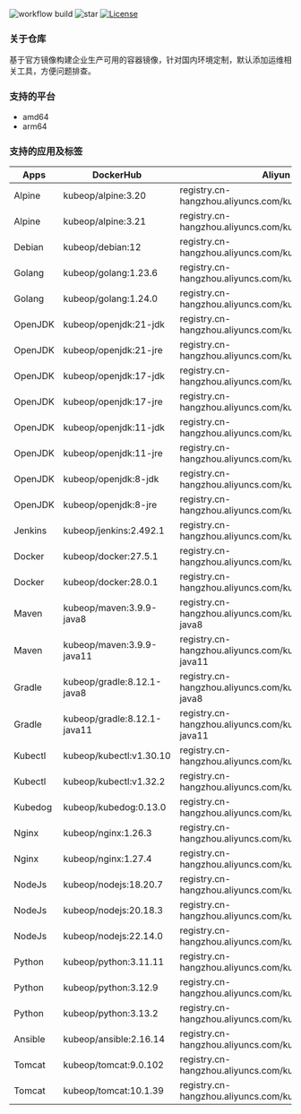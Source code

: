 ![workflow build](https://github.com/kubeop/dockerfiles/actions/workflows/docker-images.yml/badge.svg)
![star](https://img.shields.io/github/stars/kubeop/dockerfiles?color=green&style=social)
[![License](https://img.shields.io/github/license/kubeop/dockerfiles)](https://www.gnu.org/licenses/gpl-3.0.html)

### 关于仓库

基于官方镜像构建企业生产可用的容器镜像，针对国内环境定制，默认添加运维相关工具，方便问题排查。



### 支持的平台

- amd64
- arm64



### 支持的应用及标签

| Apps    | DockerHub                   | Aliyun Acr                                                   |
| ------- | --------------------------- | ------------------------------------------------------------ |
| Alpine  | kubeop/alpine:3.20          | registry.cn-hangzhou.aliyuncs.com/kubeop/alpine:3.20         |
| Alpine  | kubeop/alpine:3.21          | registry.cn-hangzhou.aliyuncs.com/kubeop/alpine:3.21         |
| Debian  | kubeop/debian:12            | registry.cn-hangzhou.aliyuncs.com/kubeop/debian:12           |
| Golang  | kubeop/golang:1.23.6        | registry.cn-hangzhou.aliyuncs.com/kubeop/golang:1.23.6       |
| Golang  | kubeop/golang:1.24.0        | registry.cn-hangzhou.aliyuncs.com/kubeop/golang:1.24.0       |
| OpenJDK | kubeop/openjdk:21-jdk       | registry.cn-hangzhou.aliyuncs.com/kubeop/openjdk:21-jdk      |
| OpenJDK | kubeop/openjdk:21-jre       | registry.cn-hangzhou.aliyuncs.com/kubeop/openjdk:21-jre      |
| OpenJDK | kubeop/openjdk:17-jdk       | registry.cn-hangzhou.aliyuncs.com/kubeop/openjdk:17-jdk      |
| OpenJDK | kubeop/openjdk:17-jre       | registry.cn-hangzhou.aliyuncs.com/kubeop/openjdk:17-jre      |
| OpenJDK | kubeop/openjdk:11-jdk       | registry.cn-hangzhou.aliyuncs.com/kubeop/openjdk:11-jdk      |
| OpenJDK | kubeop/openjdk:11-jre       | registry.cn-hangzhou.aliyuncs.com/kubeop/openjdk:11-jre      |
| OpenJDK | kubeop/openjdk:8-jdk        | registry.cn-hangzhou.aliyuncs.com/kubeop/openjdk:18-jdk      |
| OpenJDK | kubeop/openjdk:8-jre        | registry.cn-hangzhou.aliyuncs.com/kubeop/openjdk:8-jre       |
| Jenkins | kubeop/jenkins:2.492.1      | registry.cn-hangzhou.aliyuncs.com/kubeop/jenkins:2.492.1     |
| Docker  | kubeop/docker:27.5.1        | registry.cn-hangzhou.aliyuncs.com/kubeop/docker:27.5.1       |
| Docker  | kubeop/docker:28.0.1        | registry.cn-hangzhou.aliyuncs.com/kubeop/docker:28.0.1       |
| Maven   | kubeop/maven:3.9.9-java8    | registry.cn-hangzhou.aliyuncs.com/kubeop/maven:3.9.9-java8   |
| Maven   | kubeop/maven:3.9.9-java11   | registry.cn-hangzhou.aliyuncs.com/kubeop/maven:3.9.9-java11  |
| Gradle  | kubeop/gradle:8.12.1-java8  | registry.cn-hangzhou.aliyuncs.com/kubeop/gradle:8.12.1-java8 |
| Gradle  | kubeop/gradle:8.12.1-java11 | registry.cn-hangzhou.aliyuncs.com/kubeop/gradle:8.12.1-java11 |
| Kubectl | kubeop/kubectl:v1.30.10     | registry.cn-hangzhou.aliyuncs.com/kubeop/kubectl:v1.30.10    |
| Kubectl | kubeop/kubectl:v1.32.2      | registry.cn-hangzhou.aliyuncs.com/kubeop/kubectl:v1.32.2     |
| Kubedog | kubeop/kubedog:0.13.0       | registry.cn-hangzhou.aliyuncs.com/kubeop/kubedog:0.13.0      |
| Nginx   | kubeop/nginx:1.26.3         | registry.cn-hangzhou.aliyuncs.com/kubeop/nginx:1.26.3        |
| Nginx   | kubeop/nginx:1.27.4         | registry.cn-hangzhou.aliyuncs.com/kubeop/nginx:1.27.4        |
| NodeJs  | kubeop/nodejs:18.20.7       | registry.cn-hangzhou.aliyuncs.com/kubeop/nodejs:18.20.7      |
| NodeJs  | kubeop/nodejs:20.18.3       | registry.cn-hangzhou.aliyuncs.com/kubeop/nodejs:20.18.3      |
| NodeJs  | kubeop/nodejs:22.14.0       | registry.cn-hangzhou.aliyuncs.com/kubeop/nodejs:22.14.0      |
| Python  | kubeop/python:3.11.11       | registry.cn-hangzhou.aliyuncs.com/kubeop/python:3.11.11      |
| Python  | kubeop/python:3.12.9        | registry.cn-hangzhou.aliyuncs.com/kubeop/python:3.12.9       |
| Python  | kubeop/python:3.13.2        | registry.cn-hangzhou.aliyuncs.com/kubeop/python:3.13.2       |
| Ansible | kubeop/ansible:2.16.14      | registry.cn-hangzhou.aliyuncs.com/kubeop/ansible:2.16.14     |
| Tomcat  | kubeop/tomcat:9.0.102       | registry.cn-hangzhou.aliyuncs.com/kubeop/tomcat:9.0.102      |
| Tomcat  | kubeop/tomcat:10.1.39       | registry.cn-hangzhou.aliyuncs.com/kubeop/tomcat:10.1.39      |

